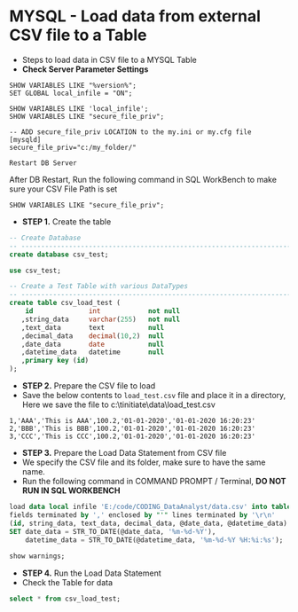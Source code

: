 # MYSQL - Load data from external CSV file to a Table

* Steps to load data in CSV file to a MYSQL Table
* **Check Server Parameter Settings**
```
SHOW VARIABLES LIKE "%version%";
SET GLOBAL local_infile = "ON";

SHOW VARIABLES LIKE 'local_infile';
SHOW VARIABLES LIKE "secure_file_priv";

-- ADD secure_file_priv LOCATION to the my.ini or my.cfg file
[mysqld]
secure_file_priv="c:/my_folder/"

Restart DB Server
```

After DB Restart, Run the following command in SQL WorkBench to make sure your CSV File Path is set
```
SHOW VARIABLES LIKE "secure_file_priv";
```



* **STEP 1.** Create the table
```sql
-- Create Database
-- -----------------------------------------------------------------------------
create database csv_test;

use csv_test;

-- Create a Test Table with various DataTypes
-- -----------------------------------------------------------------------------
create table csv_load_test (
    id              int            not null
   ,string_data     varchar(255)   not null
   ,text_data       text           null
   ,decimal_data    decimal(10,2)  null
   ,date_data       date           null
   ,datetime_data   datetime       null
   ,primary key (id)
);
```


* **STEP 2.** Prepare the CSV file to load
* Save the below contents to `load_test.csv` file and place it in a directory,
  Here we save the file to c:\tinitiate\data\load_test.csv
```
1,'AAA','This is AAA',100.2,'01-01-2020','01-01-2020 16:20:23'
2,'BBB','This is BBB',100.2,'01-01-2020','01-01-2020 16:20:23'
3,'CCC','This is CCC',100.2,'01-01-2020','01-01-2020 16:20:23'
```


* **STEP 3.** Prepare the Load Data Statement from CSV file
* We specify the CSV file and its folder, make sure to have the same name.
* Run the following command in COMMAND PROMPT / Terminal, **DO NOT RUN IN SQL WORKBENCH**
```sql
load data local infile 'E:/code/CODING_DataAnalyst/data.csv' into table csv_load_test 
fields terminated by ',' enclosed by "'" lines terminated by '\r\n'
(id, string_data, text_data, decimal_data, @date_data, @datetime_data)
SET date_data = STR_TO_DATE(@date_data, '%m-%d-%Y'),
    datetime_data = STR_TO_DATE(@datetime_data, '%m-%d-%Y %H:%i:%s');
    
show warnings;
```


* **STEP 4.** Run the Load Data Statement
* Check the Table for data
```sql
select * from csv_load_test;
```

